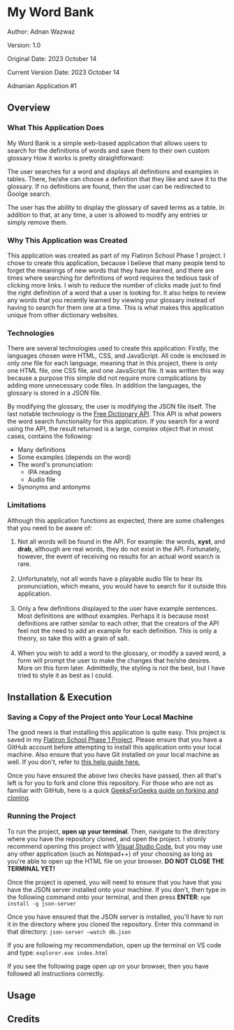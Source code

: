 # My Word Bank
Author: Adnan Wazwaz

Version: 1.0

Original Date: 2023 October 14

Current Version Date: 2023 October 14

Adnanian Application #1

## Overview

### What This Application Does

My Word Bank is a simple web-based application that allows users to search for the definitions of words and save them to their own custom glossary How it works is pretty straightforward: 

The user searches for a word and displays all definitions and examples in tables. There, he/she can choose a definition that they like and save it to the glossary. If no definitions are found, then the user can be redirected to Goolge search.

The user has the ability to display the glossary of saved terms as a table. In addition to that, at any time, a user is allowed to modify any entries or simply remove them.

### Why This Application was Created

This application was created as part of my Flatiron School Phase 1 project. I chose to create this application, because I believe that many people tend to forget the meanings of new words that they have learned, and there are times where searching for definitions of word requires the tedious task of clicking more links. I wish to reduce the number of clicks made just to find the right definition of a word that a user is looking for. It also helps to review any words that you recently learned by viewing your glossary instead of having to search for them one at a time. This is what makes this application unique from other dictionary websites.

### Technologies

There are several technologies used to create this application: Firstly, the languages chosen were HTML, CSS, and JavaScript. All code is enclosed in only one file for each language, meaning that in this project, there is only one HTML file, one CSS file, and one JavaScript file. It was written this way because a purpose this simple did not require more complications by adding more unnecessary code files. In addition the languages, the glossary is stored in a JSON file. 

By modifying the glossary, the user is modifying the JSON file itself. The last notable technology is the <a href="https://dictionaryapi.dev/" target="_blank">Free Dictionary API</a>. This API is what powers the word search functionality for this application. If you search for a word using the API, the result returned is a large, complex object that in most cases, contains the following:

<ul>
    <li>Many definitions</li>
    <li>Some examples (depends on the word)</li>
    <li>The word's pronunciation:
        <ul>
            <li>IPA reading</li>
            <li>Audio file</li>
        </ul>
    </li>
    <li>Synonyms and antonyms</li>
</ul>

### Limitations
Although this application functions as expected, there are some challenges that you need to be aware of:

<ol>
    <li>Not all words will be found in the API. For example: the words, <strong>xyst</strong>, and <strong>drab</strong>, although are real words, they do not exist in the API. Fortunately, however, the event of receiving no results for an actual word search is rare.</li><br/>
    <li>Unfortunately, not all words have a playable audio file to hear its pronunciation, which means, you would have to search for it outside this application.</li><br/>
    <li>Only a few definitions displayed to the user have example sentences. Most definitions are without examples. Perhaps it is because most definitions are rather similar to each other, that the creators of the API feel not the need to add an example for each definition. This is only a theory, so take this with a grain of salt.</li><br/>
    <li>When you wish to add a word to the glossary, or modify a saved word, a form will prompt the user to make the changes that he/she desires. More on this form later. Admittedly, the styling is not the best, but I have tried to style it as best as I could.</li>
</ol>

## Installation & Execution

### Saving a Copy of the Project onto Your Local Machine

The good news is that installing this application is quite easy. This project is saved in my <a href="https://github.com/adnanian/atw-flatiron-phase-1-project" target="_blank">Flatiron School Phase 1 Project</a>. Please ensure that you have a GitHub account before attempting to install this application onto your local machine. Also ensure that you have Git installed on your local machine as well. If you don't, refer to <a href="https://github.com/git-guides/install-git" target="_blank">this help guide here.</a>

Once you have ensured the above two checks have passed, then all that's left is for you to fork and clone this repository. For those who are not as familiar with GitHub, here is a quick <a href="https://www.geeksforgeeks.org/difference-between-fork-and-clone-in-github/" target="_blank">GeeksForGeeks guide on forking and cloning</a>.

### Running the Project

To run the project, <b>open up your terminal</b>. Then, navigate to the directory where you have the repository cloned, and open the project. I stronly recommend opening this project with <a href="https://code.visualstudio.com/download" target="_blank">Visual Studio Code</a>, but you may use any other application (such as Notepad++) of your choosing as long as you're able to open up the HTML file on your browser. <b>DO NOT CLOSE THE TERMINAL YET!</b>

Once the project is opened, you will need to ensure that you have that you have the JSON server installed onto your machine. If you don't, then type in the following command onto your terminal, and then press <strong>ENTER</strong>: <code>npm install -g json-server</code>

Once you have ensured that the JSON server is installed, you'll have to run it in the directory where you cloned the repository. Enter this command in that directory: <code>json-server –watch db.json</code>

If you are following my recommendation, open up the terminal on VS code and type: <code>explorer.exe index.html</code>

If you see the following page open up on your browser, then you have followed all instructions correctly.

## Usage

## Credits

##